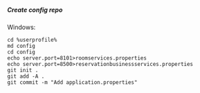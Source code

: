 ##### Create config repo

Windows:
```
cd %userprofile%
md config
cd config
echo server.port=8101>roomservices.properties
echo server.port=8500>reservationbusinessservices.properties
git init .
git add -A .
git commit -m "Add application.properties"
```